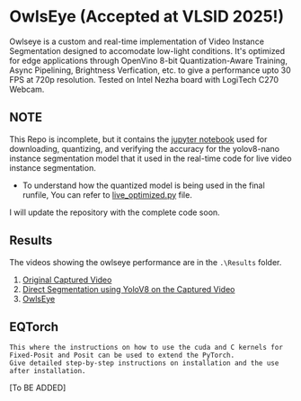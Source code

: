 # OwlsEye (Accepted at VLSID 2025!)
 Owlseye is a custom and real-time implementation of Video Instance Segmentation designed to accomodate low-light conditions. It's optimized for edge applications through OpenVino 8-bit Quantization-Aware Training, Async Pipelining, Brightness Verfication, etc. to give a performance upto 30 FPS at 720p resolution. Tested on Intel Nezha board with LogiTech C270 Webcam.

## NOTE
This Repo is incomplete, but it contains the [jupyter notebook](yolov8-instance-segmentation.ipynb) used for downloading, quantizing, and verifying the accuracy for the yolov8-nano instance segmentation model that it used in the real-time code for live video instance segmentation.

- To understand how the quantized model is being used in the final runfile, You can refer to [live_optimized.py](live_optimized.py) file.

I will update the repository with the complete code soon.

## Results

The videos showing the owlseye performance are in the `.\Results` folder.
1. [Original Captured Video](Results/lowlight_noenhance.avi)
2. [Direct Segmentation using YoloV8 on the Captured Video](Results/lowlight_original.avi)
3. [OwlsEye](Results/lowlight_zerodce_filter.avi)

## EQTorch

```
This where the instructions on how to use the cuda and C kernels for Fixed-Posit and Posit can be used to extend the PyTorch.
Give detailed step-by-step instructions on installation and the use after installation.
```

[To BE ADDED]

